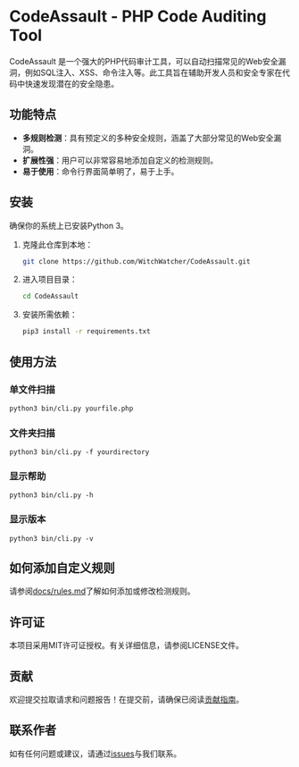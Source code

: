 # CodeAssault - PHP Code Auditing Tool

CodeAssault 是一个强大的PHP代码审计工具，可以自动扫描常见的Web安全漏洞，例如SQL注入、XSS、命令注入等。此工具旨在辅助开发人员和安全专家在代码中快速发现潜在的安全隐患。 

## 功能特点 

- **多规则检测**：具有预定义的多种安全规则，涵盖了大部分常见的Web安全漏洞。
-  **扩展性强**：用户可以非常容易地添加自定义的检测规则。 
-  **易于使用**：命令行界面简单明了，易于上手。 



## 安装 

确保你的系统上已安装Python 3。

1. 克隆此仓库到本地：   

   ```bash
   git clone https://github.com/WitchWatcher/CodeAssault.git
   ```

2. 进入项目目录：

   ```bash
   cd CodeAssault
   ```

3. 安装所需依赖：

   ```bash
   pip3 install -r requirements.txt
   ```



## 使用方法

### 单文件扫描

```bash
python3 bin/cli.py yourfile.php
```

### 文件夹扫描

```
python3 bin/cli.py -f yourdirectory
```

### 显示帮助

```
python3 bin/cli.py -h
```

### 显示版本

```
python3 bin/cli.py -v
```



## 如何添加自定义规则

请参阅[docs/rules.md](xx)了解如何添加或修改检测规则。





## 许可证

本项目采用MIT许可证授权。有关详细信息，请参阅LICENSE文件。



## 贡献

欢迎提交拉取请求和问题报告！在提交前，请确保已阅读[贡献指南](#)。



## 联系作者

如有任何问题或建议，请通过[issues](https://github.com/WitchWatcher/CodeAssault/issues)与我们联系。

